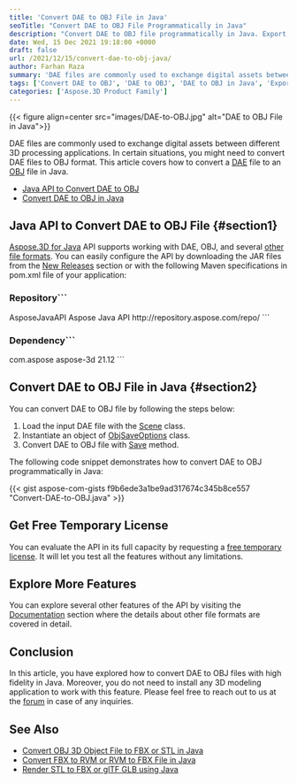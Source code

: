 ```yaml
---
title: 'Convert DAE to OBJ File in Java'
seoTitle: "Convert DAE to OBJ File Programmatically in Java"
description: "Convert DAE to OBJ file programmatically in Java. Export, change or render a Diagital assets exchange file to 3D OBJ Object file."
date: Wed, 15 Dec 2021 19:18:00 +0000
draft: false
url: /2021/12/15/convert-dae-to-obj-java/
author: Farhan Raza
summary: 'DAE files are commonly used to exchange digital assets between different 3D processing applications. In certain situations, you might need to convert DAE files to OBJ format. This article covers how to **convert a DAE file to an OBJ file in Java.**'
tags: ['Convert DAE to OBJ', 'DAE to OBJ', 'DAE to OBJ in Java', 'Export DAE to OBJ']
categories: ['Aspose.3D Product Family']
---
```




{{< figure align=center src="images/DAE-to-OBJ.jpg" alt="DAE to OBJ File in Java">}}


DAE files are commonly used to exchange digital assets between different 3D processing applications. In certain situations, you might need to convert DAE files to OBJ format. This article covers how to convert a [DAE][1] file to an [OBJ][2] file in Java.

*   [Java API to Convert DAE to OBJ][3]
*   [Convert DAE to OBJ in Java][4]

## Java API to Convert DAE to OBJ File {#section1}

[Aspose.3D for Java][5] API supports working with DAE, OBJ, and several [other file formats][6]. You can easily configure the API by downloading the JAR files from the [New Releases][7] section or with the following Maven specifications in pom.xml file of your application:

### Repository```
 <repositories>
    <repository>
        <id>AsposeJavaAPI</id>
        <name>Aspose Java API</name>
        <url>http://repository.aspose.com/repo/</url>
    </repository>
</repositories>
```

### Dependency```
 <dependencies>
    <dependency>
        <groupId>com.aspose</groupId>
        <artifactId>aspose-3d</artifactId>
        <version>21.12</version>
    </dependency>
</dependencies>
```

## Convert DAE to OBJ File in Java {#section2}

You can convert DAE to OBJ file by following the steps below:

1.  Load the input DAE file with the [Scene][8] class.
2.  Instantiate an object of [ObjSaveOptions][9] class.
3.  Convert DAE to OBJ file with [Save][10] method.

The following code snippet demonstrates how to convert DAE to OBJ programmatically in Java:

{{< gist aspose-com-gists f9b6ede3a1be9ad317674c345b8ce557 "Convert-DAE-to-OBJ.java" >}}

## Get Free Temporary License

You can evaluate the API in its full capacity by requesting a [free temporary license][11]. It will let you test all the features without any limitations.

## Explore More Features

You can explore several other features of the API by visiting the [Documentation][12] section where the details about other file formats are covered in detail.

## Conclusion

In this article, you have explored how to convert DAE to OBJ files with high fidelity in Java. Moreover, you do not need to install any 3D modeling application to work with this feature. Please feel free to reach out to us at the [forum][13] in case of any inquiries.

## See Also

*   [Convert OBJ 3D Object File to FBX or STL in Java][14]
*   [Convert FBX to RVM or RVM to FBX File in Java][15]
*   [Render STL to FBX or glTF GLB using Java][16]




[1]: https://docs.fileformat.com/3d/dae/
[2]: https://docs.fileformat.com/3d/obj/
[3]: #section1
[4]: #section2
[5]: https://products.aspose.com/3d/java/
[6]: https://docs.aspose.com/3d/java/supported-file-formats/
[7]: https://downloads.aspose.com/3d/java
[8]: https://apireference.aspose.com/3d/java/com.aspose.threed/Scene
[9]: https://apireference.aspose.com/3d/java/com.aspose.threed/ObjSaveOptions
[10]: https://apireference.aspose.com/3d/java/com.aspose.threed/Scene#save-com.aspose.threed.Stream-com.aspose.threed.FileFormat-
[11]: https://purchase.aspose.com/temporary-license
[12]: https://docs.aspose.com/3d/java/
[13]: https://forum.aspose.com/c/3d
[14]: https://blog.aspose.com/2021/11/27/convert-obj-to-fbx-stl-java/
[15]: https://blog.aspose.com/2021/10/19/convert-fbx-to-rvm-or-rvm-to-fbx-file-in-java/
[16]: https://blog.aspose.com/2021/07/06/convert-stl-to-fbx-gltf-glb-programmatically-java/




